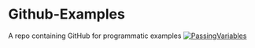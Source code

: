 # Github-Examples
A repo containing GitHub for programmatic examples
[![PassingVariables](https://github.com/jnikhilplr/example/actions/workflows/variable.yml/badge.svg?branch=master)](https://github.com/jnikhilplr/example/actions/workflows/variable.yml)

